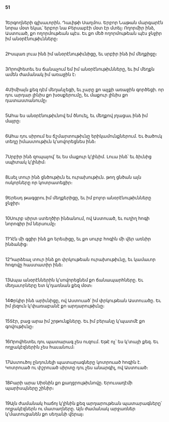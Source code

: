 **51**

\
1Երգողների գլխաւորին. Դաւիթի Սաղմոս. Երբոր Նաթան մարգարէն նորա մօտ եկաւ՝ երբոր նա Բերսաբէի մօտ էր մտել։ Ողորմիր ինձ, Աստուած, քո ողորմութեան պէս. Եւ քո մեծ ողորմութեան պէս ջնջիր իմ անօրէնութիւնները։

\
2Իսպառ լուա ինձ իմ անօրէնութիւնիցը, եւ սրբիր ինձ իմ մեղքիցը։

\
3Որովհետեւ ես ճանաչում եմ իմ անօրէնութիւնները, եւ իմ մեղքն ամեն ժամանակ իմ առաջին է։

\
4Միմիայն քեզ դէմ մեղանչեցի, եւ չարը քո աչքի առաջին գործեցի. որ դու արդար լինիս քո խօսքերումը, եւ մաքուր լինիս քո դատաստանումը։

\
5Ահա ես անօրէնութիւնով եմ ծնուել, եւ մեղքով յղացաւ ինձ իմ մայրը։

\
6Ահա դու սիրում ես ճշմարտութիւնը երիկամունքներում. Եւ ծածուկ տեղը իմաստութիւն կ’սովորեցնես ինձ։

\
7Սրբիր ինձ զոպայով՝ եւ ես մաքուր կ’լինիմ. Լուա ինձ՝ եւ ձիւնից սպիտակ կ’լինիմ։

\
8Լսել տուր ինձ ցնծութիւն եւ ուրախութիւն. թող ցնծան այն ոսկորները որ կոտրատեցիր։

\
9Երեսդ թագցրու իմ մեղքերիցը, եւ իմ բոլոր անօրէնութիւնները ջնջիր։

\
10Սուրբ սիրտ ստեղծիր ինձանում, ով Աստուած, եւ ուղիղ հոգի նորոգիր իմ ներսումը։

\
11Դէն մի գցիր ինձ քո երեսիցը, եւ քո սուրբ հոգին մի վեր առնիր ինձանից։

\
12Դարձեալ տուր ինձ քո փրկութեան ուրախութիւնը, եւ կամաւոր հոգովը հաստատիր ինձ։

\
13Ապա անօրէններին կ’սովորեցնեմ քո ճանապարհները. Եւ մեղաւորները ետ կ’դառնան քեզ մօտ։

\
14Փրկիր ինձ արիւնիցը, ով Աստուած՝ իմ փրկութեան Աստուածը. Եւ իմ լեզուն կ’փառաբանէ քո արդարութիւնը։

\
15Տէր, բաց արա իմ շրթունքները. Եւ իմ բերանը կ’պատմէ քո գովութիւնը։

\
16Որովհետեւ դու պատարագ չես ուզում. Եթէ ոչ՝ ես կ’տայի քեզ. Եւ ողջակէզներին չես հաւանում։

\
17Աստուծոյ ընդունելի պատարագները կոտրուած հոգին է. Կոտրուած ու փշրուած սիրտը դու չես անարգիլ, ով Աստուած։

\
18Բարի արա Սիօնին քո քաղցրութիւնովը. Երուսաղէմի պարիսպները շինիր։

\
19Այն ժամանակ հաճոյ կ’լինին քեզ արդարութեան պատարագները՝ ողջակէզներն ու մատաղները. Այն ժամանակ արջառներ կ’մատուցանեն քո սեղանի վերայ։
